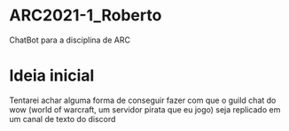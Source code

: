 # ARC2021-1_Roberto
ChatBot para a disciplina de ARC
# Ideia inicial
Tentarei achar alguma forma de conseguir fazer com que  o guild chat do wow (world of warcraft, um servidor pirata que eu jogo) seja replicado em um canal de texto do discord